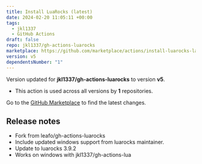 ```yaml
---
title: Install LuaRocks (latest)
date: 2024-02-20 11:05:11 +00:00
tags:
  - jkl1337
  - GitHub Actions
draft: false
repo: jkl1337/gh-actions-luarocks
marketplace: https://github.com/marketplace/actions/install-luarocks-latest
version: v5
dependentsNumber: "1"
---
```



Version updated for **jkl1337/gh-actions-luarocks** to version **v5**.
- This action is used across all versions by **1** repositories.

Go to the [GitHub Marketplace](https://github.com/marketplace/actions/install-luarocks-latest) to find the latest changes.

## Release notes

- Fork from leafo/gh-actions-luarocks
- Include updated windows support from luarocks maintainer.
- Update to luarocks 3.9.2
- Works on windows with jkl1337/gh-actions-lua
